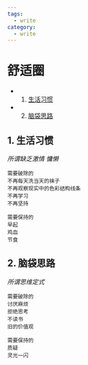 ```yaml
---
tags:
  - write
category:
  - write
---
```


# 舒适圈

* 1. [生活习惯](#first)
* 2. [脑袋思路](#second)


## 1. <a name='first'></a>生活习惯
*所谓缺乏激情*
*慵懒*

```
需要破除的
不再每天洗当天的袜子
不再观察现实中的色彩结构线条
不再学习
不再坚持

需要保持的
早起
鸡血
节食
```

## 2. <a name='second'></a>脑袋思路
*所谓思维定式*

```
需要破除的
讨厌麻烦
拒绝思考
不读书
旧的价值观

需要保持的
质疑
灵光一闪
```